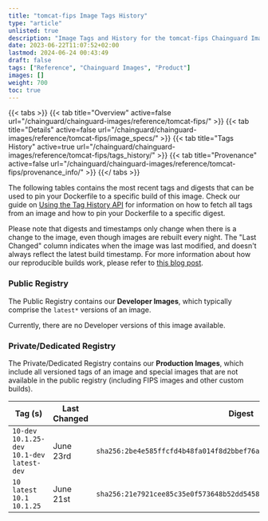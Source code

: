```yaml
---
title: "tomcat-fips Image Tags History"
type: "article"
unlisted: true
description: "Image Tags and History for the tomcat-fips Chainguard Image"
date: 2023-06-22T11:07:52+02:00
lastmod: 2024-06-24 00:43:49
draft: false
tags: ["Reference", "Chainguard Images", "Product"]
images: []
weight: 700
toc: true
---
```


{{< tabs >}}
{{< tab title="Overview" active=false url="/chainguard/chainguard-images/reference/tomcat-fips/" >}}
{{< tab title="Details" active=false url="/chainguard/chainguard-images/reference/tomcat-fips/image_specs/" >}}
{{< tab title="Tags History" active=true url="/chainguard/chainguard-images/reference/tomcat-fips/tags_history/" >}}
{{< tab title="Provenance" active=false url="/chainguard/chainguard-images/reference/tomcat-fips/provenance_info/" >}}
{{</ tabs >}}

The following tables contains the most recent tags and digests that can be used to pin your Dockerfile to a specific build of this image. Check our guide on [Using the Tag History API](/chainguard/chainguard-images/using-the-tag-history-api/) for information on how to fetch all tags from an image and how to pin your Dockerfile to a specific digest.

Please note that digests and timestamps only change when there is a change to the image, even though images are rebuilt every night. The "Last Changed" column indicates when the image was last modified, and doesn't always reflect the latest build timestamp. For more information about how our reproducible builds work, please refer to [this blog post](https://www.chainguard.dev/unchained/reproducing-chainguards-reproducible-image-builds).

### Public Registry
The Public Registry contains our **Developer Images**, which typically comprise the `latest*` versions of an image.

Currently, there are no Developer versions of this image available.

### Private/Dedicated Registry
The Private/Dedicated Registry contains our **Production Images**, which include all versioned tags of an image and special images that are not available in the public registry (including FIPS images and other custom builds).

| Tag (s)                                         | Last Changed | Digest                                                                    |
|-------------------------------------------------|--------------|---------------------------------------------------------------------------|
|  `10-dev` `10.1.25-dev` `10.1-dev` `latest-dev` | June 23rd    | `sha256:2be4e585ffcfd4b48fa014f8d2bbef76aaefd39de01461f6b5fdd76e5e471b0c` |
|  `10` `latest` `10.1` `10.1.25`                 | June 21st    | `sha256:21e7921cee85c35e0f573648b52dd5458d49ca1cb7dbc88d271218a99f392334` |

